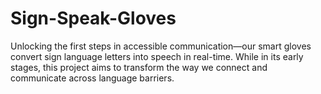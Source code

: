 # Sign-Speak-Gloves
Unlocking the first steps in accessible communication—our smart gloves convert sign language letters into speech in real-time. While in its early stages, this project aims to transform the way we connect and communicate across language barriers.
